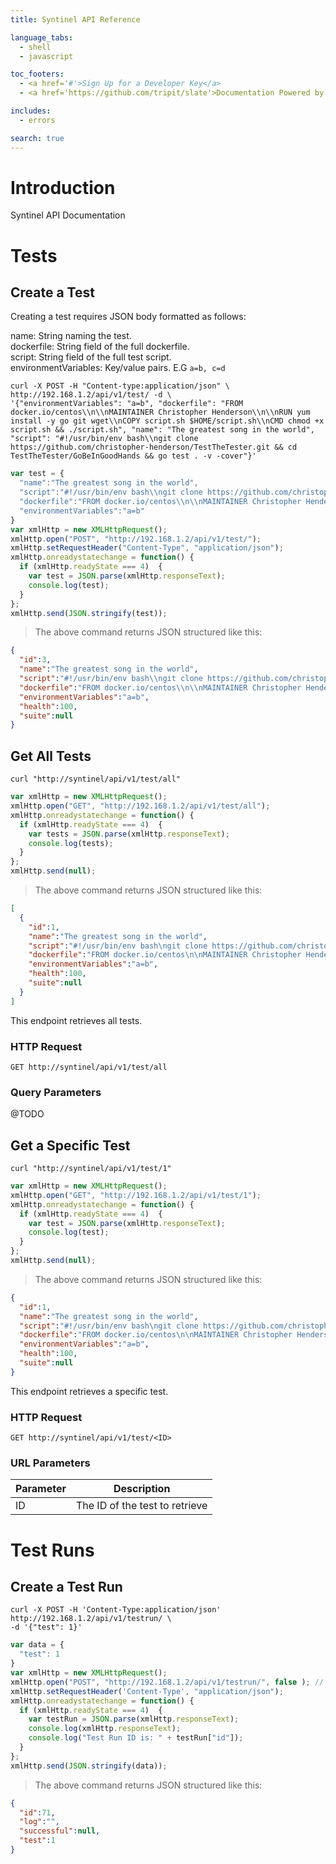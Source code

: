 ```yaml
---
title: Syntinel API Reference

language_tabs:
  - shell
  - javascript

toc_footers:
  - <a href='#'>Sign Up for a Developer Key</a>
  - <a href='https://github.com/tripit/slate'>Documentation Powered by Slate</a>

includes:
  - errors

search: true
---
```


# Introduction

Syntinel API Documentation

# Tests

## Create a Test

Creating a test requires JSON body formatted as follows:

name: String naming the test.<br>
dockerfile: String field of the full dockerfile.<br>
script: String field of the full test script.<br>
environmentVariables: Key/value pairs. E.G ```a=b, c=d```<br>

```shell
curl -X POST -H "Content-type:application/json" \
http://192.168.1.2/api/v1/test/ -d \
'{"environmentVariables": "a=b", "dockerfile": "FROM docker.io/centos\\n\\nMAINTAINER Christopher Henderson\\n\\nRUN yum install -y go git wget\\nCOPY script.sh $HOME/script.sh\\nCMD chmod +x script.sh && ./script.sh", "name": "The greatest song in the world", "script": "#!/usr/bin/env bash\\ngit clone https://github.com/christopher-henderson/TestTheTester.git && cd TestTheTester/GoBeInGoodHands && go test . -v -cover"}'
```

```javascript
var test = {
  "name":"The greatest song in the world",
  "script":"#!/usr/bin/env bash\\ngit clone https://github.com/christopher-henderson/TestTheTester.git && cd TestTheTester/GoBeInGoodHands && go test . -v -cover",
  "dockerfile":"FROM docker.io/centos\\n\\nMAINTAINER Christopher Henderson\\n\\nRUN yum install -y go git wget\\nCOPY script.sh $HOME/script.sh\\nCMD chmod +x script.sh && ./script.sh",
  "environmentVariables":"a=b"
}
var xmlHttp = new XMLHttpRequest();
xmlHttp.open("POST", "http://192.168.1.2/api/v1/test/");
xmlHttp.setRequestHeader("Content-Type", "application/json");
xmlHttp.onreadystatechange = function() {
  if (xmlHttp.readyState === 4)  {
    var test = JSON.parse(xmlHttp.responseText);
    console.log(test);
  }
};
xmlHttp.send(JSON.stringify(test));
```

> The above command returns JSON structured like this:

```json
{
  "id":3,
  "name":"The greatest song in the world",
  "script":"#!/usr/bin/env bash\\ngit clone https://github.com/christopher-henderson/TestTheTester.git && cd TestTheTester/GoBeInGoodHands && go test . -v -cover",
  "dockerfile":"FROM docker.io/centos\\n\\nMAINTAINER Christopher Henderson\\n\\nRUN yum install -y go git wget\\nCOPY script.sh $HOME/script.sh\\nCMD chmod +x script.sh && ./script.sh",
  "environmentVariables":"a=b",
  "health":100,
  "suite":null
}
```

## Get All Tests

```shell
curl "http://syntinel/api/v1/test/all"
```

```javascript
var xmlHttp = new XMLHttpRequest();
xmlHttp.open("GET", "http://192.168.1.2/api/v1/test/all");
xmlHttp.onreadystatechange = function() {
  if (xmlHttp.readyState === 4)  {
    var tests = JSON.parse(xmlHttp.responseText);
    console.log(tests);
  }
};
xmlHttp.send(null);
```

> The above command returns JSON structured like this:

```json
[
  {
    "id":1,
    "name":"The greatest song in the world",
    "script":"#!/usr/bin/env bash\ngit clone https://github.com/christopher-henderson/TestTheTester.git && cd TestTheTester/GoBeInGoodHands && go test . -v -cover",
    "dockerfile":"FROM docker.io/centos\n\nMAINTAINER Christopher Henderson\n\nRUN yum install -y go git wget\nCOPY script.sh $HOME/script.sh\nCMD chmod +x script.sh && ./script.sh",
    "environmentVariables":"a=b",
    "health":100,
    "suite":null
  }
]
```

This endpoint retrieves all tests.

### HTTP Request

`GET http://syntinel/api/v1/test/all`

### Query Parameters
@TODO

## Get a Specific Test

```shell
curl "http://syntinel/api/v1/test/1"
```

```javascript
var xmlHttp = new XMLHttpRequest();
xmlHttp.open("GET", "http://192.168.1.2/api/v1/test/1");
xmlHttp.onreadystatechange = function() {
  if (xmlHttp.readyState === 4)  {
    var test = JSON.parse(xmlHttp.responseText);
    console.log(test);
  }
};
xmlHttp.send(null);
```

> The above command returns JSON structured like this:

```json
{
  "id":1,
  "name":"The greatest song in the world",
  "script":"#!/usr/bin/env bash\ngit clone https://github.com/christopher-henderson/TestTheTester.git && cd TestTheTester/GoBeInGoodHands && go test . -v -cover",
  "dockerfile":"FROM docker.io/centos\n\nMAINTAINER Christopher Henderson\n\nRUN yum install -y go git wget\nCOPY script.sh $HOME/script.sh\nCMD chmod +x script.sh && ./script.sh",
  "environmentVariables":"a=b",
  "health":100,
  "suite":null
}
```

This endpoint retrieves a specific test.


### HTTP Request

`GET http://syntinel/api/v1/test/<ID>`

### URL Parameters

Parameter | Description
--------- | -----------
ID | The ID of the test to retrieve

# Test Runs

## Create a Test Run

```shell
curl -X POST -H 'Content-Type:application/json' http://192.168.1.2/api/v1/testrun/ \
-d '{"test": 1}'
```

```javascript
var data = {
  "test": 1
}
var xmlHttp = new XMLHttpRequest();
xmlHttp.open("POST", "http://192.168.1.2/api/v1/testrun/", false ); // false for synchronous request
xmlHttp.setRequestHeader('Content-Type', "application/json");
xmlHttp.onreadystatechange = function() {
  if (xmlHttp.readyState === 4)  {
    var testRun = JSON.parse(xmlHttp.responseText);
    console.log(xmlHttp.responseText);
    console.log("Test Run ID is: " + testRun["id"]);
  }
};
xmlHttp.send(JSON.stringify(data));
```

> The above command returns JSON structured like this:

```json
{
  "id":71,
  "log":"",
  "successful":null,
  "test":1
}
```
